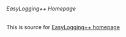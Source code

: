 ###### EasyLogging++ Homepage

This is source for [EasyLogging++ homepage](http://tools.icplusplus.com/easylogging)
